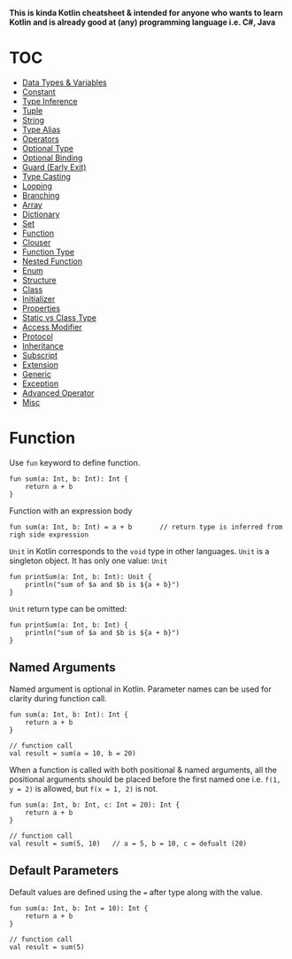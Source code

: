 **This is kinda Kotlin cheatsheet & intended for anyone who wants to learn Kotlin and is already good at (any) programming language i.e. C#, Java**

# <a name="#toc">TOC
- [Data Types & Variables](#data-types)
- [Constant](#constant)
- [Type Inference](#type-inference)
- [Tuple](#tuple)
- [String](#string)
- [Type Alias](#type-alias)
- [Operators](#operators)
- [Optional Type](#optional-type)
- [Optional Binding](#optional-binding)
- [Guard (Early Exit)](#guard)
- [Type Casting](#type-casting)
- [Looping](#looping)
- [Branching](#branching)
- [Array](#array)
- [Dictionary](#dictionary)
- [Set](#set)
- [Function](#function)
- [Clouser](#clouser)
- [Function Type](#function-type)
- [Nested Function](#nested-function)
- [Enum](#enum)
- [Structure](#structure)
- [Class](#class)
- [Initializer](#initializer)
- [Properties](#properties)
- [Static vs Class Type](#static-vs-class-type)
- [Access Modifier](#access-modifier)
- [Protocol](#protocol)
- [Inheritance](#inheritance)
- [Subscript](#subscript)
- [Extension](#extension)
- [Generic](#generic)
- [Exception](#exception)
- [Advanced Operator](#advanced-operator)
- [Misc](#misc)

# <a name="#function"></a>Function
Use ```fun``` keyword to define function.
```
fun sum(a: Int, b: Int): Int {
    return a + b
}
```
Function with an expression body
```
fun sum(a: Int, b: Int) = a + b       // return type is inferred from righ side expression
```

```Unit``` in Kotlin corresponds to the ```void``` type in other languages. ```Unit``` is a singleton object. It has only one value: ```Unit```
```
fun printSum(a: Int, b: Int): Unit {
    println("sum of $a and $b is ${a + b}")
}
```

```Unit``` return type can be omitted:
```
fun printSum(a: Int, b: Int) {
    println("sum of $a and $b is ${a + b}")
}
```

## Named Arguments
Named argument is optional in Kotlin. Parameter names can be used for clarity during function call.
```
fun sum(a: Int, b: Int): Int {
    return a + b
}

// function call
val result = sum(a = 10, b = 20)
```
When a function is called with both positional & named arguments, all the positional arguments should be placed before the first named one i.e. ```f(1, y = 2)``` is allowed, but ```f(x = 1, 2)``` is not.
```
fun sum(a: Int, b: Int, c: Int = 20): Int {
    return a + b
}

// function call
val result = sum(5, 10)   // a = 5, b = 10, c = defualt (20)
```
## Default Parameters
Default values are defined using the ```=``` after type along with the value.
```
fun sum(a: Int, b: Int = 10): Int {
    return a + b
}

// function call
val result = sum(5)
```






